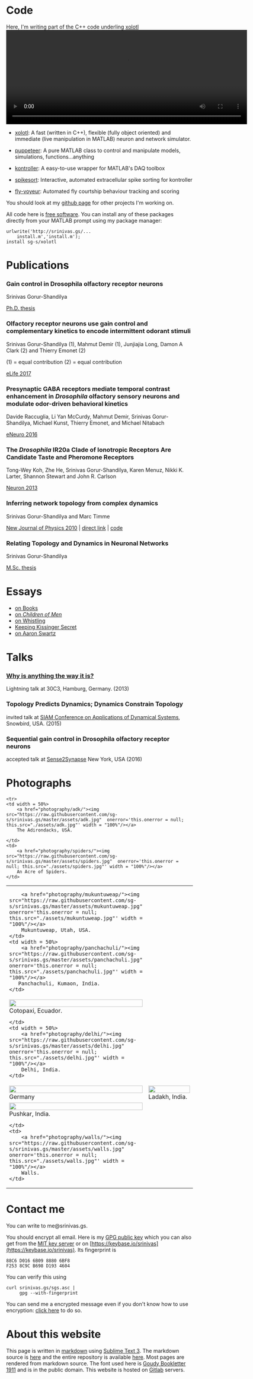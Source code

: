 

<a name = "code"></a>
# Code

<div class = "sidenote">Here, I'm writing part of the C++ code underling <a href = "https://github.com/sg-s/xolotl">xolotl</a></div>

<video width="650" height="254" autoplay loop>
  <source src="assets/xolotl.mp4" type="video/mp4">
  <source src="assets/xolotl.webm" type="video/webm">
Your browser does not support the video tag.
</video>



* [xolotl](https://github.com/sg-s/xolotl):
A fast (written in C++), flexible (fully object oriented) and immediate (live manipulation in MATLAB) neuron and network simulator. 

* [puppeteer](https://github.com/sg-s/puppeteer):
A pure MATLAB class to control and manipulate models, simulations, functions...anything

* [kontroller](https://github.com/sg-s/kontroller#kontroller):
A easy-to-use wrapper for MATLAB's DAQ toolbox

* [spikesort](https://github.com/sg-s/spikesort#spikesort):
Interactive, automated extracellular spike sorting for kontroller

* [fly-voyeur](https://github.com/sg-s/fly-voyeur/wiki):
Automated fly courtship behaviour tracking and scoring

<div class = "sidenote leftnote">You should look at my <a href="https://github.com/sg-s/">github page</a> for other projects I'm working on.</div>  

All code here is [free software](http://www.fsf.org/about/what-is-free-software). You can install any of these packages directly from your MATLAB prompt using my package manager:
            
    urlwrite('http://srinivas.gs/...
        install.m','install.m'); 
    install sg-s/xolotl

<a name = "publications"></a>
# Publications

### Gain control in Drosophila olfactory receptor neurons 

Srinivas Gorur-Shandilya

[Ph.D. thesis](./assets/srinivas.gs_thesis.pdf)

### Olfactory receptor neurons use gain control and complementary kinetics to encode intermittent odorant stimuli

Srinivas Gorur-Shandilya (1), Mahmut Demir (1), Junjiajia Long, Damon A Clark (2) and Thierry Emonet (2)

(1) = equal contribution
(2) = equal contribution

[eLife 2017](https://elifesciences.org/articles/27670)

### Presynaptic GABA receptors mediate temporal contrast enhancement in *Drosophila* olfactory sensory neurons and modulate odor-driven behavioral kinetics

Davide Raccuglia, Li Yan McCurdy, Mahmut Demir, Srinivas Gorur-Shandilya, Michael Kunst, Thierry Emonet, and Michael Nitabach

[eNeuro 2016](http://eneuro.org/content/3/4/ENEURO.0080-16.2016.abstract)

### The *Drosophila* IR20a Clade of Ionotropic Receptors Are Candidate Taste and Pheromone Receptors

Tong-Wey Koh, Zhe He, Srinivas Gorur-Shandilya, Karen Menuz, Nikki K. Larter, Shannon Stewart and John R. Carlson

[Neuron 2013](http://www.sciencedirect.com/science/article/pii/S0896627314006230)

### Inferring network topology from complex dynamics

Srinivas Gorur-Shandilya and Marc Timme

[New Journal of Physics 2010](http://iopscience.iop.org/1367-2630/13/1/013004) | [direct link](assets/srinivas.gs.inferring.pdf) | [code](https://github.com/sg-s/srinivas.gs/tree/master/assets/inferring-network-topology-code)

### Relating Topology and Dynamics in Neuronal Networks

Srinivas Gorur-Shandilya

[M.Sc. thesis](assets/msc.pdf)

<a name = "essays"></a>
# Essays

* [on Books](essays/books/) 
* [on *Children of Men*](essays/children/)         
* [on Whistling](essays/whistling/) 
* [Keeping Kissinger Secret](essays/kissinger/)
* [on Aaron Swartz](essays/swartz/)



<a name = "talks"></a>
# Talks

### [Why is anything the way it is?](why/)

Lightning talk at 30C3, Hamburg, Germany. (2013)

### Topology Predicts Dynamics; Dynamics Constrain Topology

invited talk at [SIAM Conference on Applications of Dynamical Systems](http://www.siam.org/meetings/ds15/), Snowbird, USA. (2015)

### Sequential gain control in Drosophila olfactory receptor neurons

accepted talk at [Sense2Synapse](http://sense2synapse.com/index.html) New York, USA (2016) 


<a name = "photos"></a>
# Photographs

<table class="center">

    <tr>
    <td width = 50%>     
        <a href="photography/adk/"><img src="https://raw.githubusercontent.com/sg-s/srinivas.gs/master/assets/adk.jpg"  onerror='this.onerror = null; this.src="./assets/adk.jpg"' width = "100%"/></a>
        The Adirondacks, USA. 
     
    </td>
    <td>    
        <a href="photography/spiders/"><img src="https://raw.githubusercontent.com/sg-s/srinivas.gs/master/assets/spiders.jpg"  onerror='this.onerror = null; this.src="./assets/spiders.jpg"' width = "100%"/></a>
        An Acre of Spiders.  
    </td>
  </tr>

  <tr>
    <td width = 50%>

        <a href="photography/mukuntuweap/"><img src="https://raw.githubusercontent.com/sg-s/srinivas.gs/master/assets/mukuntuweap.jpg"  onerror='this.onerror = null; this.src="./assets/mukuntuweap.jpg"' width = "100%"/></a>
        Mukuntuweap, Utah, USA.
    </td>
    <td width = 50%>
        <a href="photography/panchachuli/"><img src="https://raw.githubusercontent.com/sg-s/srinivas.gs/master/assets/panchachuli.jpg"  onerror='this.onerror = null; this.src="./assets/panchachuli.jpg"' width = "100%"/></a>
       Panchachuli, Kumaon, India. 
    </td>
  </tr>


  <tr>
    <td width = 50%>    
        <a href="photography/cotopaxi/"><img src="https://raw.githubusercontent.com/sg-s/srinivas.gs/master/assets/cotopaxi.jpg"  onerror='this.onerror = null; this.src="./assets/cotopaxi.jpg"' width = "100%"/></a>
        Cotopaxi, Ecuador.
    
    </td>
    <td width = 50%>  
        <a href="photography/delhi/"><img src="https://raw.githubusercontent.com/sg-s/srinivas.gs/master/assets/delhi.jpg"  onerror='this.onerror = null; this.src="./assets/delhi.jpg"' width = "100%"/></a>
        Delhi, India.
    </td>
  </tr>

  <tr>
    <td width = 50%>
        <a href="photography/germany/"><img src="https://raw.githubusercontent.com/sg-s/srinivas.gs/master/assets/germany.jpg"  onerror='this.onerror = null; this.src="./assets/germany.jpg"' width = "100%"/></a>
        Germany
    </td>
    <td width = 50%>    
        <a href="photography/ladakh/"><img src="https://raw.githubusercontent.com/sg-s/srinivas.gs/master/assets/ladakh.jpg"  onerror='this.onerror = null; this.src="./assets/ladakh.jpg"' width = "100%"/></a>
        Ladakh, India.    
    </td>
  </tr>

  <tr>
    <td width = 50%>     
        <a href="photography/pushkar/"><img src="https://raw.githubusercontent.com/sg-s/srinivas.gs/master/assets/pushkar.jpg"  onerror='this.onerror = null; this.src="./assets/pushkar.jpg"' width = "100%"/></a>
        Pushkar, India. 
     
    </td>
    <td>    
        <a href="photography/walls/"><img src="https://raw.githubusercontent.com/sg-s/srinivas.gs/master/assets/walls.jpg"  onerror='this.onerror = null; this.src="./assets/walls.jpg"' width = "100%"/></a>
        Walls.  
    </td>
  </tr>

</table>


<a name = "contact"></a>
# Contact me

You can write to &#x202E;.sg.savi&#x202D;me@srin

You should encrypt all email. Here is my [GPG public key](http://srinivas.gs/sgs.asc) which you can also get from the [MIT key server](http://pgp.mit.edu/pks/lookup?search=srinivas.gs) or on [https://keybase.io/srinivas](https://keybase.io/srinivas). Its fingerprint is 

    88C6 D016 6B09 8880 6BF8 
    F253 8C9C B698 D193 4604

You can verify this using


    curl srinivas.gs/sgs.asc |
         gpg --with-fingerprint

You can send me a encrypted message even if you don't know how to use encryption: [click here](https://hawkpost.co/box/6565b695-4f56-4a3a-9075-1b83ff19c026) to do so. 

# About this website
This page is written in [markdown](https://daringfireball.net/projects/markdown/) using [Sublime Text 3](http://www.sublimetext.com/). The markdown source is [here](./README.md) and the entire repository is available [here](https://github.com/sg-s/srinivas.gs). Most pages are rendered from markdown source. The font used here is [Goudy Bookletter 1911](https://www.theleagueofmoveabletype.com/goudy-bookletter-1911) and is in the public domain. This website is hosted on [Gitlab](https://gitlab.com/sg-s/srinivas.gs) servers.

